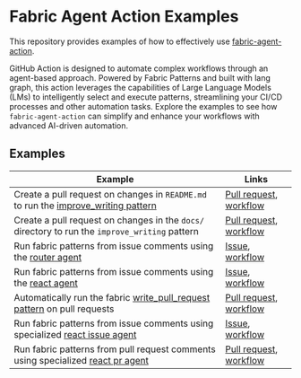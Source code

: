 # Fabric Agent Action Examples

This repository provides examples of how to effectively use [fabric-agent-action](https://github.com/xvnpw/fabric-agent-action).

GitHub Action is designed to automate complex workflows through an agent-based approach. Powered by Fabric Patterns and built with lang graph, this action leverages the capabilities of Large Language Models (LMs) to intelligently select and execute patterns, streamlining your CI/CD processes and other automation tasks. Explore the examples to see how `fabric-agent-action` can simplify and enhance your workflows with advanced AI-driven automation.

## Examples

| Example | Links |
| --- | --- |
| Create a pull request on changes in `README.md` to run the [improve_writing pattern](https://github.com/danielmiessler/fabric/blob/main/patterns/improve_writing/system.md) | [Pull request](https://github.com/xvnpw/fabric-agent-action-examples/pull/4), [workflow](https://github.com/xvnpw/fabric-agent-action-examples/blob/main/.github/workflows/fabric-readme-pr.yml) |
| Create a pull request on changes in the `docs/` directory to run the `improve_writing` pattern | [Pull request](https://github.com/xvnpw/fabric-agent-action-examples/pull/8), [workflow](https://github.com/xvnpw/fabric-agent-action-examples/blob/main/.github/workflows/fabric-docs-pr.yml) |
| Run fabric patterns from issue comments using the [router agent](https://github.com/xvnpw/fabric-agent-action?tab=readme-ov-file#router-agent-router) | [Issue](https://github.com/xvnpw/fabric-agent-action-examples/issues/5), [workflow](https://github.com/xvnpw/fabric-agent-action-examples/blob/main/.github/workflows/fabric-issue-agent-router.yml) |
| Run fabric patterns from issue comments using the [react agent](https://github.com/xvnpw/fabric-agent-action?tab=readme-ov-file#react-agent-react) | [Issue](https://github.com/xvnpw/fabric-agent-action-examples/issues/6), [workflow](https://github.com/xvnpw/fabric-agent-action-examples/blob/main/.github/workflows/fabric-issue-agent-react.yml) |
| Automatically run the fabric [write_pull_request pattern](https://github.com/danielmiessler/fabric/blob/main/patterns/write_pull-request/system.md) on pull requests | [Pull request](https://github.com/xvnpw/fabric-agent-action-examples/pull/7), [workflow](https://github.com/xvnpw/fabric-agent-action-examples/blob/main/.github/workflows/fabric-pr-diff.yml) |
| Run fabric patterns from issue comments using specialized [react issue agent](https://github.com/xvnpw/fabric-agent-action?tab=readme-ov-file#react-issue-agent-react_issue) | [Issue](https://github.com/xvnpw/fabric-agent-action-examples/issues/11), [workflow](https://github.com/xvnpw/fabric-agent-action-examples/blob/main/.github/workflows/fabric-issue-agent-react-issue.yml) |
| Run fabric patterns from pull request comments using specialized [react pr agent](https://github.com/xvnpw/fabric-agent-action?tab=readme-ov-file#react-pull-request-agent-react_pr) | [Pull request](https://github.com/xvnpw/fabric-agent-action-examples/pull/8), [workflow](https://github.com/xvnpw/fabric-agent-action-examples/blob/main/.github/workflows/fabric-pr-agent-react-pr.yaml) |